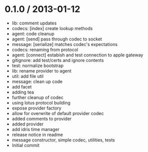 
0.1.0 / 2013-01-12 
==================

  * lib: comment updates
  * codecs: [index] create lookup methods
  * agent: code cleanup
  * agent: [send] pass through codec to socket
  * message: [serialize] matches codec's expectations
  * codecs: renaming from protocol
  * agent: [connect] estabish and test connection to apple gateway
  * gitignore: add test/certs and ignore contents
  * test: normalize bootstrap
  * lib: rename provider to agent
  * util: add file util
  * message: clean up code
  * add facet
  * adding tea
  * further cleanup of codec
  * using lotus protocol building
  * expose provider factory
  * allow for overwrite of default provider codec
  * added comments to provider
  * added provider
  * add idris time manager
  * release notice in readme
  * message constructor, simple codec, utilities, tests
  * Initial commit
